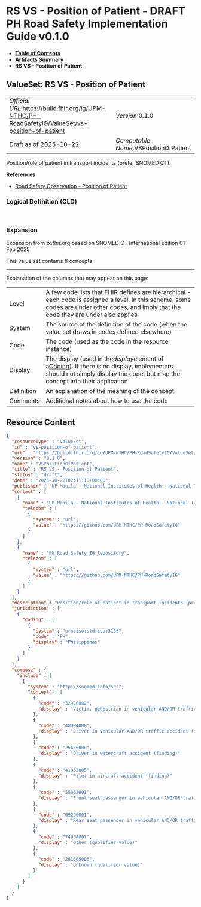 # RS VS - Position of Patient - DRAFT PH Road Safety Implementation Guide v0.1.0

* [**Table of Contents**](toc.md)
* [**Artifacts Summary**](artifacts.md)
* **RS VS - Position of Patient**

## ValueSet: RS VS - Position of Patient 

| | |
| :--- | :--- |
| *Official URL*:https://build.fhir.org/ig/UPM-NTHC/PH-RoadSafetyIG/ValueSet/vs-position-of-patient | *Version*:0.1.0 |
| Draft as of 2025-10-22 | *Computable Name*:VSPositionOfPatient |

 
Position/role of patient in transport incidents (prefer SNOMED CT). 

 **References** 

* [Road Safety Observation - Position of Patient](StructureDefinition-rs-observation-position-of-patient.md)

### Logical Definition (CLD)

 

### Expansion

Expansion from tx.fhir.org based on SNOMED CT International edition 01-Feb 2025

This value set contains 8 concepts

-------

 Explanation of the columns that may appear on this page: 

| | |
| :--- | :--- |
| Level | A few code lists that FHIR defines are hierarchical - each code is assigned a level. In this scheme, some codes are under other codes, and imply that the code they are under also applies |
| System | The source of the definition of the code (when the value set draws in codes defined elsewhere) |
| Code | The code (used as the code in the resource instance) |
| Display | The display (used in the*display*element of a[Coding](http://hl7.org/fhir/R4/datatypes.html#Coding)). If there is no display, implementers should not simply display the code, but map the concept into their application |
| Definition | An explanation of the meaning of the concept |
| Comments | Additional notes about how to use the code |



## Resource Content

```json
{
  "resourceType" : "ValueSet",
  "id" : "vs-position-of-patient",
  "url" : "https://build.fhir.org/ig/UPM-NTHC/PH-RoadSafetyIG/ValueSet/vs-position-of-patient",
  "version" : "0.1.0",
  "name" : "VSPositionOfPatient",
  "title" : "RS VS - Position of Patient",
  "status" : "draft",
  "date" : "2025-10-22T02:11:18+00:00",
  "publisher" : "UP Manila - National Institutes of Health - National Telehealth Center",
  "contact" : [
    {
      "name" : "UP Manila - National Institutes of Health - National Telehealth Center",
      "telecom" : [
        {
          "system" : "url",
          "value" : "https://github.com/UPM-NTHC/PH-RoadSafetyIG"
        }
      ]
    },
    {
      "name" : "PH Road Safety IG Repository",
      "telecom" : [
        {
          "system" : "url",
          "value" : "https://github.com/UPM-NTHC/PH-RoadSafetyIG"
        }
      ]
    }
  ],
  "description" : "Position/role of patient in transport incidents (prefer SNOMED CT).",
  "jurisdiction" : [
    {
      "coding" : [
        {
          "system" : "urn:iso:std:iso:3166",
          "code" : "PH",
          "display" : "Philippines"
        }
      ]
    }
  ],
  "compose" : {
    "include" : [
      {
        "system" : "http://snomed.info/sct",
        "concept" : [
          {
            "code" : "32906002",
            "display" : "Victim, pedestrian in vehicular AND/OR traffic accident (finding)"
          },
          {
            "code" : "48084008",
            "display" : "Driver in vehicular AND/OR traffic accident (finding)"
          },
          {
            "code" : "25636008",
            "display" : "Driver in watercraft accident (finding)"
          },
          {
            "code" : "41852005",
            "display" : "Pilot in aircraft accident (finding)"
          },
          {
            "code" : "55062001",
            "display" : "Front seat passenger in vehicular AND/OR traffic accident (finding)"
          },
          {
            "code" : "69290001",
            "display" : "Rear seat passenger in vehicular AND/OR traffic accident (finding)"
          },
          {
            "code" : "74964007",
            "display" : "Other (qualifier value)"
          },
          {
            "code" : "261665006",
            "display" : "Unknown (qualifier value)"
          }
        ]
      }
    ]
  }
}

```
